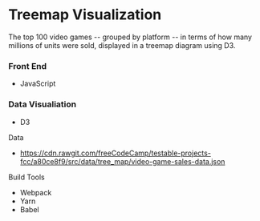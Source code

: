 # Treemap Visualization

The top 100 video games -- grouped by platform -- in terms of how many millions of units were sold, displayed in a treemap diagram using D3.

### Front End

* JavaScript

### Data Visualiation

* D3

Data

* https://cdn.rawgit.com/freeCodeCamp/testable-projects-fcc/a80ce8f9/src/data/tree_map/video-game-sales-data.json

Build Tools

* Webpack
* Yarn
* Babel
